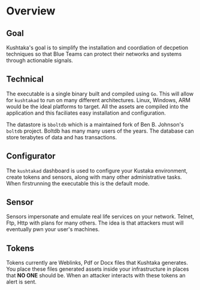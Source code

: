 # Overview

## Goal

Kushtaka's goal is to simplify the installation and coordiation of decpetion techniques so that Blue Teams can protect their networks and systems through actionable signals.

## Technical

The executable is a single binary built and compiled using `Go`. This will allow for `kushtakad` to run on many different architectures. Linux, Windows, ARM would be the ideal platforms to target. All the assets are compiled into the application and this faciliates easy installation and configuration.

The datastore is `bboltdb` which is a maintained fork of Ben B. Johnson's `boltdb` project. Boltdb has many many users of the years. The database can store terabytes of data and has transactions.

## Configurator

The `kushtakad` dashboard is used to configure your Kustaka environment, create tokens and sensors, along with many other administrative tasks. When firstrunning the executable this is the default mode.

## Sensor

Sensors impersonate and emulate real life services on your network. Telnet, Ftp, Http with plans for many others. The idea is that attackers must will eventually pwn your user's machines.

## Tokens

Tokens currently are Weblinks, Pdf or Docx files that Kushtaka generates. You place these files generated assets inside your infrastructure in places that **NO ONE** should be. When an attacker interacts with these tokens an alert is sent.























